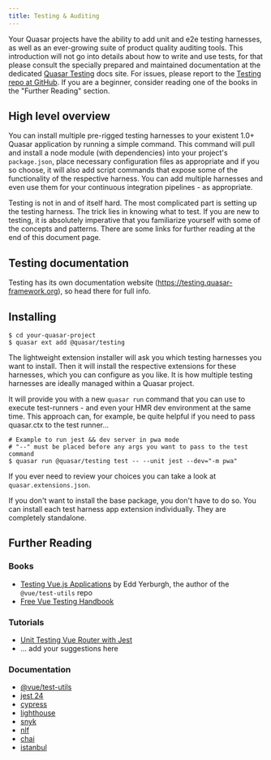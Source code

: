 ```yaml
---
title: Testing & Auditing
---
```


Your Quasar projects have the ability to add unit and e2e testing harnesses, as well as an ever-growing suite of product quality auditing tools. This introduction will not go into details about how to write and use tests, for that please consult the specially prepared and maintained documentation at the dedicated [Quasar Testing](https://testing.quasar-framework.org) docs site. For issues, please report to the [Testing repo at GitHub](https://github.com/quasarframework/quasar-testing). If you are a beginner, consider reading one of the books in the "Further Reading" section.

## High level overview

You can install multiple pre-rigged testing harnesses to your existent 1.0+ Quasar application by running a simple command. This command will pull and install a node module (with dependencies) into your project's `package.json`, place necessary configuration files as appropriate and if you so choose, it will also add script commands that expose some of the functionality of the respective harness. You can add multiple harnesses and even use them for your continuous integration pipelines - as appropriate.

Testing is not in and of itself hard. The most complicated part is setting up the testing harness. The trick lies in knowing what to test. If you are new to testing, it is absolutely imperative that you familiarize yourself with some of the concepts and patterns. There are some links for further reading at the end of this document page.

## Testing documentation

Testing has its own documentation website (https://testing.quasar-framework.org), so head there for full info.

<q-btn color="primary" label="testing.quasar-framework.org" icon-right="launch" no-caps type="a"  href="https://testing.quasar-framework.org" target="_blank" />

## Installing

```shell
$ cd your-quasar-project
$ quasar ext add @quasar/testing
```

The lightweight extension installer will ask you which testing harnesses you want to install. Then it will install the respective extensions for these harnesses, which you can configure as you like. It is how multiple testing harnesses are ideally managed within a Quasar project.

It will provide you with a new `quasar run` command that you can use to execute test-runners - and even your HMR dev environment at the same time. This approach can, for example, be quite helpful if you need to pass quasar.ctx to the test runner...

```shell
# Example to run jest && dev server in pwa mode
# "--" must be placed before any args you want to pass to the test command
$ quasar run @quasar/testing test -- --unit jest --dev="-m pwa"
```

If you ever need to review your choices you can take a look at `quasar.extensions.json`.

If you don't want to install the base package, you don't have to do so. You can install each test harness app extension individually. They are completely standalone.

## Further Reading

### Books
- [Testing Vue.js Applications](https://www.manning.com/books/testing-vue-js-applications) by Edd Yerburgh, the author of the `@vue/test-utils` repo
- [Free Vue Testing Handbook](https://lmiller1990.github.io/vue-testing-handbook/)

### Tutorials
- [Unit Testing Vue Router with Jest](https://medium.com/js-dojo/unit-testing-vue-router-1d091241312)
- ... add your suggestions here

### Documentation
- [@vue/test-utils](https://vue-test-utils.vuejs.org)
- [jest 24](https://facebook.github.io/jest/)
- [cypress](https://docs.cypress.io/guides/core-concepts/introduction-to-cypress.html#Cypress-Is-Simple)
- [lighthouse](https://developers.google.com/web/tools/lighthouse/#cli)
- [snyk](https://snyk.io/test)
- [nlf](https://www.npmjs.com/package/nlf)
- [chai](http://www.chaijs.com/)
- [istanbul](https://istanbul.js.org/)
